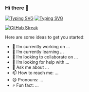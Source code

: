 ### Hi there 👋
[![Typing SVG](https://readme-typing-svg.demolab.com?font=Fira+Code&pause=1000&color=FF5B0D&background=FF586B00&center=true&repeat=false&size=30&width=435&lines=Roua+Laadouz)](https://git.io/typing-svg)
[![Typing SVG](https://readme-typing-svg.demolab.com?font=Fira+Code&pause=1000&color=FF8A34&background=FF586B00&size=30&center=true&width=435&lines=Software+Developer+Engineer)](https://git.io/typing-svg)

[![GitHub Streak](https://streak-stats.demolab.com?user=RouaL312&hide_border=true&mode=weekly)](https://git.io/streak-stats)

Here are some ideas to get you started:

- 🔭 I’m currently working on ...
- 🌱 I’m currently learning ...
- 👯 I’m looking to collaborate on ...
- 🤔 I’m looking for help with ...
- 💬 Ask me about ...
- 📫 How to reach me: ...
- 😄 Pronouns: ...
- ⚡ Fun fact: ...

